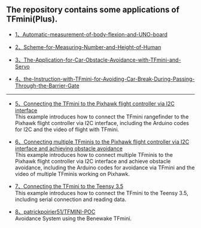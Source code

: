 ## The repository contains some applications of TFmini(Plus).

- [1、Automatic-measurement-of-body-flexion-and-UNO-board](https://github.com/TFmini/Applications/tree/master/1%E3%80%81Automatic%20measurement%20of%20body%20flexion%20and%20UNO%20board)

- [2、Scheme-for-Measuring-Number-and-Height-of-Human](https://github.com/TFmini/Applications/tree/master/2%E3%80%81Scheme-for-Measuring-Number-and-Height-of-Human)

- [3、The-Application-for-Car-Obstacle-Avoidance-with-TFmini-and-Servo](https://github.com/TFmini/Applications/tree/master/3%E3%80%81The-Application-for-Car-Obstacle-Avoidance-with-TFmini-and-Servo)

- [4、the-Instruction-with-TFmini-for-Avoiding-Car-Break-During-Passing-Through-the-Barrier-Gate](https://github.com/TFmini/Applications/blob/master/4%E3%80%81the-Instruction-with-TFmini-for-Avoiding-Car-Break-During-Passing-Through-the-Barrier-Gate.pdf)

---

- [5、Connecting the TFmini to the Pixhawk flight controller via I2C interface](https://discuss.ardupilot.org/t/how-to-make-the-tfmini-rangefinder-talk-i2c/24403)
<br>This example introduces how to connect the TFmini rangefinder to the Pixhawk flight controller via I2C interface, including the Arduino codes for I2C and the video of flight with TFmini.

- [6、Connecting multiple TFminis to the Pixhawk flight controller via I2C interface and achieving obstacle avoidance](https://discuss.ardupilot.org/t/avoidance-experiments-with-the-poc-and-benewake-tfmini/25277)
<br>This example introduces how to connect multiple TFminis to the Pixhawk flight controller via I2C interface and achieve obstacle avoidance, including the Arduino codes for avoidance via TFmini and the video of multiple TFminis working on Pixhawk.

- [7、Connecting the TFmini to the Teensy 3.5](https://discuss.ardupilot.org/t/benewake-tfmini-inexpensive-lidar-with-teensy-3-5/24510)
<br>This example introduces how to connect the TFmini to the Teensy 3.5, including serial connection and reading data.

- [8、patrickpoirier51/TFMINI-POC](https://github.com/patrickpoirier51/TFMINI-POC)
<br>Avoidance System using the Benewake TFmini.
